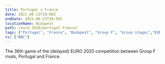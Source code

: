 ```yaml
---
title: Portugal v France
date: 2021-06-23T19:00Z
endDate: 2021-06-23T20:50Z
locationName: Budapest
path: /euro-2020/portugal-france/
tags: ["Portugal", "France", "Budapest", "Group F", "Group stages","EURO 2020"]
tv: ["BBC"]
---
```

The 36th game of the (delayed) EURO 2020 competition between Group F rivals, Portugal and France.
